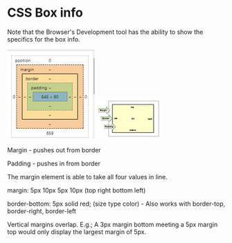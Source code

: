 # CSS Box info

Note that the Browser's Development tool has the ability to show the specifics for the box info.

![Info from Browser Dev Tool for box](./img/boxBrowserInfo.PNG)
![css box illustration](./img/cssBox.PNG)

Margin - pushes out from border

Padding - pushes in from border

The margin element is able to take all four values in line.

margin: 5px 10px 5px 10px (top right bottom left)

border-bottom: 5px solid red; (size type color) - Also works with border-top, border-right, border-left

Vertical margins overlap. E.g.; A 3px margin bottom meeting a 5px margin top would only display the largest margin of 5px.
